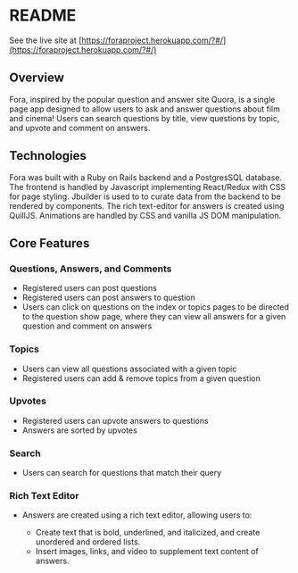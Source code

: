 # README

See the live site at [https://foraproject.herokuapp.com/?#/](https://foraproject.herokuapp.com/?#/)

## Overview

Fora, inspired by the popular question and answer site Quora, is a single page app designed to allow users to ask and answer questions about film and cinema!  Users can search questions by title, view questions by topic, and upvote and comment on answers.

## Technologies

Fora was built with a Ruby on Rails backend and a PostgresSQL database.  The frontend is handled by Javascript implementing React/Redux with CSS for page styling.  Jbuilder is used to to curate data from the backend to be rendered by components.  The rich text-editor for answers is created using QuillJS.  Animations are handled by CSS and vanilla JS DOM manipulation.

## Core Features

### Questions, Answers, and Comments

- Registered users can post questions
- Registered users can post answers to question
- Users can click on questions on the index or topics pages to be directed to the question show page, where they can view all answers for a given question and comment on answers

### Topics

- Users can view all questions associated with a given topic
- Registered users can add & remove topics from a given question

### Upvotes

- Registered users can upvote answers to questions
- Answers are sorted by upvotes

### Search

- Users can search for questions that match their query

### Rich Text Editor

- Answers are created using a rich text editor, allowing users to:

  - Create text that is bold, underlined, and italicized, and create unordered and ordered lists.
  - Insert images, links, and video to supplement text content of answers.

